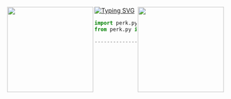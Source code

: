 [![Typing SVG](https://readme-typing-svg.herokuapp.com?font=Roboto+Mono&lines=hi,%20my%20name%20is%20@voidedveins!%20$)](https://git.io/typing-svg)
<img align="left" src="https://i.pinimg.com/236x/8a/6b/54/8a6b548bcb4823a920d873e2ed9760f7.jpg" width="200"/>
<img align="right" src="https://i.pinimg.com/236x/8a/6b/54/8a6b548bcb4823a920d873e2ed9760f7.jpg" width="200"/>

```python
import perk.py
from perk.py import FlashRaider.Soon

---------------------------------------------
```

&zwnj; 
&zwnj; 


<p align="center">
  <img src="https://count.getloli.com/get/@knownsrc?theme=asoul"  alt=""/>
</p>
